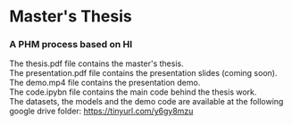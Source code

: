 # Master's Thesis
### A PHM process based on HI

The thesis.pdf file contains the master's thesis. <br>
The presentation.pdf file contains the presentation slides (coming soon). <br>
The demo.mp4 file contains the presentation demo. <br>
The code.ipybn file contains the main code behind the thesis work. <br>
The datasets, the models and the demo code are available at the following google drive folder: https://tinyurl.com/y6gy8mzu
